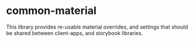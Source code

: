 # common-material

This library provides re-usable material overrides, and settings that should be shared between client-apps, and storybook libraries.
